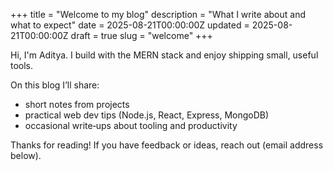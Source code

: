 +++
title = "Welcome to my blog"
description = "What I write about and what to expect"
date = 2025-08-21T00:00:00Z
updated = 2025-08-21T00:00:00Z
draft = true
slug = "welcome"
+++

Hi, I'm Aditya. I build with the MERN stack and enjoy shipping small, useful tools.

On this blog I’ll share:
- short notes from projects
- practical web dev tips (Node.js, React, Express, MongoDB)
- occasional write‑ups about tooling and productivity

Thanks for reading! If you have feedback or ideas, reach out (email address below).
